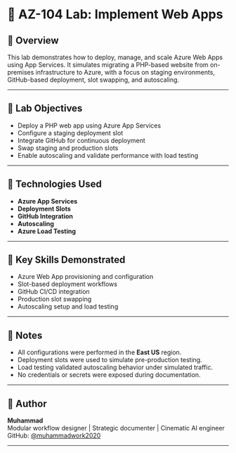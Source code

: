 # 🚀 AZ-104 Lab: Implement Web Apps

## 📘 Overview

This lab demonstrates how to deploy, manage, and scale Azure Web Apps using App Services. It simulates migrating a PHP-based website from on-premises infrastructure to Azure, with a focus on staging environments, GitHub-based deployment, slot swapping, and autoscaling.

---

## 🧱 Lab Objectives

- Deploy a PHP web app using Azure App Services
- Configure a staging deployment slot
- Integrate GitHub for continuous deployment
- Swap staging and production slots
- Enable autoscaling and validate performance with load testing

---

## 🧪 Technologies Used

- **Azure App Services**
- **Deployment Slots**
- **GitHub Integration**
- **Autoscaling**
- **Azure Load Testing**


---

## 🧠 Key Skills Demonstrated

- Azure Web App provisioning and configuration
- Slot-based deployment workflows
- GitHub CI/CD integration
- Production slot swapping
- Autoscaling setup and load testing

---

## 📌 Notes

- All configurations were performed in the **East US** region.
- Deployment slots were used to simulate pre-production testing.
- Load testing validated autoscaling behavior under simulated traffic.
- No credentials or secrets were exposed during documentation.

---

## 🧊 Author

**Muhammad**  
Modular workflow designer | Strategic documenter | Cinematic AI engineer  
GitHub: [@muhammadwork2020](https://github.com/muhammadwork2020)

---

